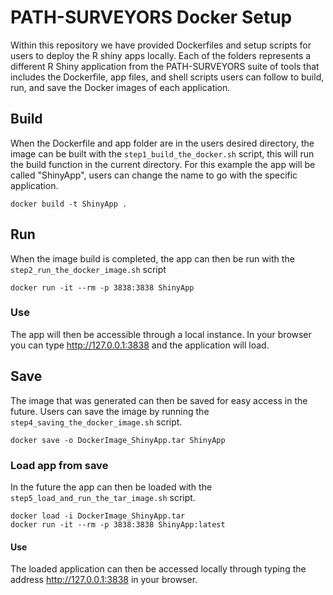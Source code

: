 # PATH-SURVEYORS Docker Setup

Within this repository we have provided Dockerfiles and setup scripts for users to deploy the R shiny apps locally. Each of the folders represents a different R Shiny application from the PATH-SURVEYORS suite of tools that includes the Dockerfile, app files, and shell scripts users can follow to build, run, and save the Docker images of each application.

## Build

When the Dockerfile and app folder are in the users desired directory, the image can be built with the `step1_build_the_docker.sh` script, this will run the build function in the current directory. For this example the app will be called "ShinyApp", users can change the name to go with the specific application.

```
docker build -t ShinyApp .
```

## Run

When the image build is completed, the app can then be run with the `step2_run_the_docker_image.sh` script

```
docker run -it --rm -p 3838:3838 ShinyApp
```

### Use

The app will then be accessible through a local instance. In your browser you can type http://127.0.0.1:3838 and the application will load.

## Save

The image that was generated can then be saved for easy access in the future. Users can save the image by running the `step4_saving_the_docker_image.sh` script.

```
docker save -o DockerImage_ShinyApp.tar ShinyApp
```

### Load app from save

In the future the app can then be loaded with the `step5_load_and_run_the_tar_image.sh` script.

```
docker load -i DockerImage_ShinyApp.tar
docker run -it --rm -p 3838:3838 ShinyApp:latest
```

#### Use

The loaded application can then be accessed locally through typing the address http://127.0.0.1:3838 in your browser.
